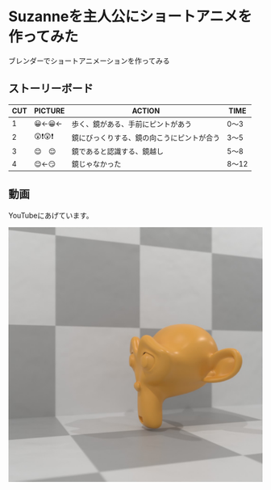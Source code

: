 # Suzanneを主人公にショートアニメを作ってみた
ブレンダーでショートアニメーションを作ってみる



## ストーリーボード




|CUT|PICTURE|ACTION|TIME|
|---|---|---|---|
|1|😀←😀←|歩く、鏡がある、手前にピントがあう|0〜3|
|2|😲❗️😲❗️|鏡にびっくりする、鏡の向こうにピントが合う|3〜5|
|3|😌　😌　|鏡であると認識する、鏡越し|5〜8|
|4|😌←😏　|鏡じゃなかった|8〜12|

## 動画

YouTubeにあげています。

[![YouTubeへのリンク](hello-blender-short-animation.jpg)](https://www.youtube.com/watch?v=3Vif4gxSR7w)

